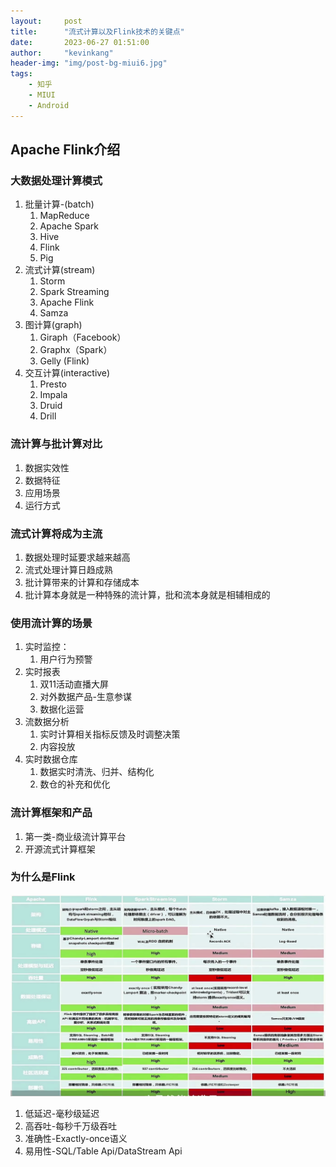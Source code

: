 ```yaml
---
layout:     post
title:      "流式计算以及Flink技术的关键点"
date:       2023-06-27 01:51:00
author:     "kevinkang"
header-img: "img/post-bg-miui6.jpg"
tags:
    - 知乎
    - MIUI
    - Android
---
```

## Apache Flink介绍
### 大数据处理计算模式
1. 批量计算-(batch)
   1. MapReduce
   2. Apache Spark
   3. Hive
   4. Flink
   5. Pig
2. 流式计算(stream)
   1. Storm
   2. Spark Streaming
   3. Apache Flink
   4. Samza
3. 图计算(graph)
   1. Giraph（Facebook）
   2. Graphx（Spark）
   3. Gelly (Flink)
4. 交互计算(interactive)
   1. Presto
   2. Impala
   3. Druid
   4. Drill

### 流计算与批计算对比
1. 数据实效性
2. 数据特征
3. 应用场景
4. 运行方式

### 流式计算将成为主流
1. 数据处理时延要求越来越高
2. 流式处理计算日趋成熟
3. 批计算带来的计算和存储成本
4. 批计算本身就是一种特殊的流计算，批和流本身就是相辅相成的

### 使用流计算的场景
1. 实时监控：
   1. 用户行为预警
2. 实时报表
   1. 双11活动直播大屏
   2. 对外数据产品-生意参谋
   3. 数据化运营
3. 流数据分析
   1. 实时计算相关指标反馈及时调整决策
   2. 内容投放
4. 实时数据仓库
   1. 数据实时清洗、归并、结构化
   2. 数仓的补充和优化


### 流计算框架和产品
1. 第一类-商业级流计算平台
2. 开源流式计算框架

### 为什么是Flink
![img](/img/in-post/post-flink/steam-compute-framework-diff-img.png)
1. 低延迟-毫秒级延迟
2. 高吞吐-每秒千万级吞吐
3. 准确性-Exactly-once语义
4. 易用性-SQL/Table Api/DataStream Api



